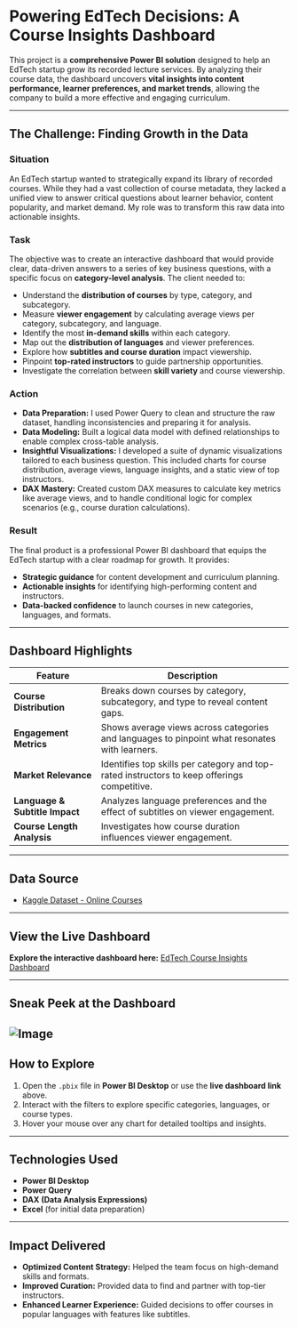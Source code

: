 # Powering EdTech Decisions: A Course Insights Dashboard

This project is a **comprehensive Power BI solution** designed to help an EdTech startup grow its recorded lecture services. By analyzing their course data, the dashboard uncovers **vital insights into content performance, learner preferences, and market trends**, allowing the company to build a more effective and engaging curriculum.

-----

## The Challenge: Finding Growth in the Data

### Situation

An EdTech startup wanted to strategically expand its library of recorded courses. While they had a vast collection of course metadata, they lacked a unified view to answer critical questions about learner behavior, content popularity, and market demand. My role was to transform this raw data into actionable insights.

### Task

The objective was to create an interactive dashboard that would provide clear, data-driven answers to a series of key business questions, with a specific focus on **category-level analysis**. The client needed to:

  * Understand the **distribution of courses** by type, category, and subcategory.
  * Measure **viewer engagement** by calculating average views per category, subcategory, and language.
  * Identify the most **in-demand skills** within each category.
  * Map out the **distribution of languages** and viewer preferences.
  * Explore how **subtitles and course duration** impact viewership.
  * Pinpoint **top-rated instructors** to guide partnership opportunities.
  * Investigate the correlation between **skill variety** and course viewership.

### Action

  * **Data Preparation:** I used Power Query to clean and structure the raw dataset, handling inconsistencies and preparing it for analysis.
  * **Data Modeling:** Built a logical data model with defined relationships to enable complex cross-table analysis.
  * **Insightful Visualizations:** I developed a suite of dynamic visualizations tailored to each business question. This included charts for course distribution, average views, language insights, and a static view of top instructors.
  * **DAX Mastery:** Created custom DAX measures to calculate key metrics like average views, and to handle conditional logic for complex scenarios (e.g., course duration calculations).

### Result

The final product is a professional Power BI dashboard that equips the EdTech startup with a clear roadmap for growth. It provides:

  * **Strategic guidance** for content development and curriculum planning.
  * **Actionable insights** for identifying high-performing content and instructors.
  * **Data-backed confidence** to launch courses in new categories, languages, and formats.

-----

## Dashboard Highlights

| Feature | Description |
|---|---|
| **Course Distribution** | Breaks down courses by category, subcategory, and type to reveal content gaps. |
| **Engagement Metrics** | Shows average views across categories and languages to pinpoint what resonates with learners. |
| **Market Relevance** | Identifies top skills per category and top-rated instructors to keep offerings competitive. |
| **Language & Subtitle Impact** | Analyzes language preferences and the effect of subtitles on viewer engagement. |
| **Course Length Analysis** | Investigates how course duration influences viewer engagement. |

-----

## Data Source

  * [Kaggle Dataset - Online Courses](https://www.kaggle.com/datasets/khaledatef1/online-courses)

-----

## View the Live Dashboard

**Explore the interactive dashboard here:** [EdTech Course Insights Dashboard](https://app.powerbi.com/view?r=eyJrIjoiNTJmNGY1MzItNjRmMC00NGM4LTgzNmUtNjQzZTNlMWJjYTA0IiwidCI6IjNhYWU3OWU2LThmMTItNDE4NS04MDNlLTBmYTQ4YzI0ZWZkYiJ9)

-----

## Sneak Peek at the Dashboard

![Image](https://github.com/user-attachments/assets/54e8e9dd-1ef5-4ea7-8257-48c538e03e0a)
-----

## How to Explore

1.  Open the `.pbix` file in **Power BI Desktop** or use the **live dashboard link** above.
2.  Interact with the filters to explore specific categories, languages, or course types.
3.  Hover your mouse over any chart for detailed tooltips and insights.

-----

## Technologies Used

  * **Power BI Desktop**
  * **Power Query**
  * **DAX (Data Analysis Expressions)**
  * **Excel** (for initial data preparation)

-----

## Impact Delivered

  * **Optimized Content Strategy:** Helped the team focus on high-demand skills and formats.
  * **Improved Curation:** Provided data to find and partner with top-tier instructors.
  * **Enhanced Learner Experience:** Guided decisions to offer courses in popular languages with features like subtitles.
